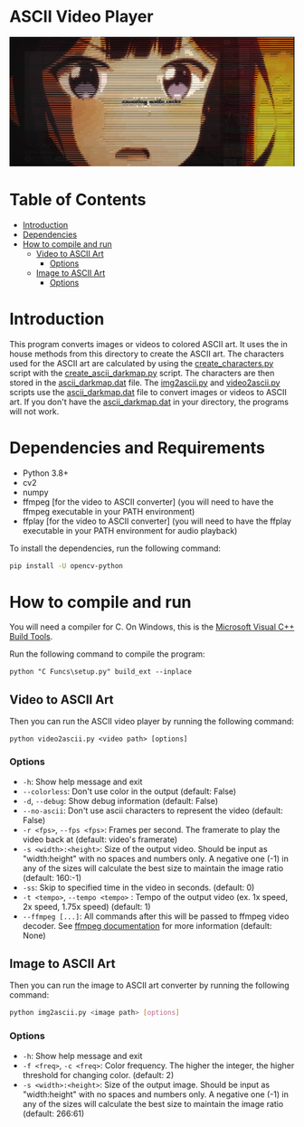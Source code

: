 # ASCII Video Player

![Sample Image](Images/image.png)

# Table of Contents
- [Introduction](#introduction)
- [Dependencies](#dependencies)
- [How to compile and run](#how-to-compile-and-run)
  - [Video to ASCII Art](#video-to-ascii-art)
    - [Options](#options)
  - [Image to ASCII Art](#image-to-ascii-art)
    - [Options](#options-1)


# Introduction
This program converts images or videos to colored ASCII art. It uses the in house methods from this directory to create the ASCII art. The characters used for the ASCII art are calculated by using the [create_characters.py](create_characters.py) script with the [create_ascii_darkmap.py](create_ascii_darkmap.py) script. The characters are then stored in the [ascii_darkmap.dat](ascii_darkmap.dat) file. The [img2ascii.py](img2ascii.py) and [video2ascii.py](video2ascii.py) scripts use the [ascii_darkmap.dat](ascii_darkmap.dat) file to convert images or videos to ASCII art. If you don't have the [ascii_darkmap.dat](ascii_darkmap.dat) in your directory, the programs will not work.

# Dependencies and Requirements
- Python 3.8+
- cv2
- numpy
- ffmpeg [for the video to ASCII converter] (you will need to have the ffmpeg executable in your PATH environment)
- ffplay [for the video to ASCII converter] (you will need to have the ffplay executable in your PATH environment for audio playback)

To install the dependencies, run the following command:
```bash
pip install -U opencv-python
```

# How to compile and run
You will need a compiler for C. On Windows, this is the [Microsoft Visual C++ Build Tools](https://visualstudio.microsoft.com/visual-cpp-build-tools/).

Run the following command to compile the program:
```
python "C Funcs\setup.py" build_ext --inplace
```

## Video to ASCII Art
Then you can run the ASCII video player by running the following command:
```shell
python video2ascii.py <video path> [options]
```

### Options
- `-h`: Show help message and exit
- `--colorless`: Don't use color in the output (default: False)
- `-d`, `--debug`: Show debug information (default: False)
- `--no-ascii`: Don't use ascii characters to represent the video (default: False)
- `-r <fps>`, `--fps <fps>`: Frames per second. The framerate to play the video back at (default: video's framerate)
- `-s <width>:<height>`: Size of the output video. Should be input as "width:height" with no spaces and numbers only. A negative one (-1) in any of the sizes will calculate the best size to maintain the image ratio (default: 160:-1)
- `-ss`: Skip to specified time in the video in seconds. (default: 0)
- `-t <tempo>`, `--tempo <tempo>` : Tempo of the output video (ex. 1x speed, 2x speed, 1.75x speed) (default: 1)
- `--ffmpeg [...]`: All commands after this will be passed to ffmpeg video decoder. See [ffmpeg documentation](https://ffmpeg.org/ffmpeg.html) for more information (default: None)

## Image to ASCII Art
Then you can run the image to ASCII art converter by running the following command:
```bash
python img2ascii.py <image path> [options]
```

### Options
- `-h`: Show help message and exit
- `-f <freq>`, `-c <freq>`: Color frequency. The higher the integer, the higher threshold for changing color. (default: 2)
- `-s <width>:<height>`: Size of the output image. Should be input as "width:height" with no spaces and numbers only. A negative one (-1) in any of the sizes will calculate the best size to maintain the image ratio (default: 266:61)